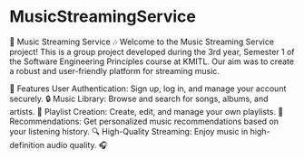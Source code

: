 # MusicStreamingService
🎵 Music Streaming Service 🎶
Welcome to the Music Streaming Service project! This is a group project developed during the 3rd year, Semester 1 of the Software Engineering Principles course at KMITL. Our aim was to create a robust and user-friendly platform for streaming music.

🌟 Features
User Authentication: Sign up, log in, and manage your account securely. 🔒
Music Library: Browse and search for songs, albums, and artists. 🎵
Playlist Creation: Create, edit, and manage your own playlists. 🎼
Recommendations: Get personalized music recommendations based on your listening history. 🔍
High-Quality Streaming: Enjoy music in high-definition audio quality. 🎧
